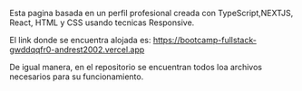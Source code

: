 Esta pagina basada en un perfil profesional creada con TypeScript,NEXTJS, React, HTML y CSS usando tecnicas Responsive.

El link donde se encuentra alojada es: https://bootcamp-fullstack-gwddqqfr0-andrest2002.vercel.app

De igual manera, en el repositorio se encuentran todos loa archivos necesarios para su funcionamiento.
